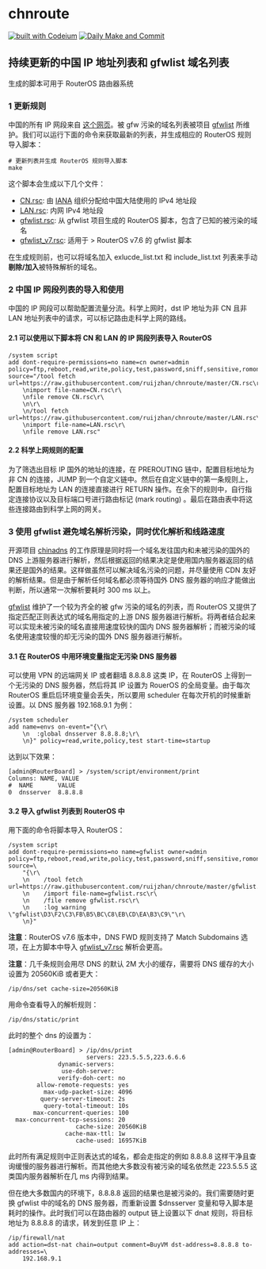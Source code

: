 # chnroute

[![built with Codeium](https://codeium.com/badges/main)](https://codeium.com) [![Daily Make and Commit](https://github.com/ruijzhan/chnroute/actions/workflows/main.yaml/badge.svg)](https://github.com/ruijzhan/chnroute/actions/workflows/main.yaml)

## 持续更新的中国 IP 地址列表和 gfwlist 域名列表

生成的脚本可用于 RouterOS 路由器系统

### 1 更新规则

中国的所有 IP 网段来自 [这个网页](http://www.iwik.org/ipcountry/mikrotik/CN)。被 gfw 污染的域名列表被项目 [gfwlist](https://github.com/gfwlist/gfwlist) 所维护。我们可以运行下面的命令来获取最新的列表，并生成相应的 RouterOS 规则导入脚本：

```shell
# 更新列表并生成 RouterOS 规则导入脚本
make
```

这个脚本会生成以下几个文件：

- [CN.rsc](./CN.rsc): 由 [IANA](https://www.iana.org/) 组织分配给中国大陆使用的 IPv4 地址段
- [LAN.rsc](./LAN.rsc): 内网 IPv4 地址段
- [gfwlist.rsc](./gfwlist.rsc): 从 gfwlist 项目生成的 RouterOS 脚本，包含了已知的被污染的域名
- [gfwlist_v7.rsc](./gfwlist_v7.rsc): 适用于 > RouterOS v7.6 的 gfwlist 脚本

在生成规则前，也可以将域名加入 exlucde_list.txt 和 include_list.txt 列表来手动**剔除/加入**被特殊解析的域名。

### 2 中国 IP 网段列表的导入和使用

中国的 IP 网段可以帮助配置流量分流。科学上网时，dst IP 地址为非 CN 且非 LAN 地址列表中的请求，可以标记路由走科学上网的路线。

#### 2.1 可以使用以下脚本将 CN 和 LAN 的 IP 网段列表导入 RouterOS

```ros
/system script
add dont-require-permissions=no name=cn owner=admin policy=ftp,reboot,read,write,policy,test,password,sniff,sensitive,romon source="/tool fetch url=https://raw.githubusercontent.com/ruijzhan/chnroute/master/CN.rsc\r\
    \nimport file-name=CN.rsc\r\
    \nfile remove CN.rsc\r\
    \n\r\
    \n/tool fetch url=https://raw.githubusercontent.com/ruijzhan/chnroute/master/LAN.rsc\r\
    \nimport file-name=LAN.rsc\r\
    \nfile remove LAN.rsc"
```

#### 2.2 科学上网规则的配置

为了筛选出目标 IP 国外的地址的连接，在 PREROUTING 链中，配置目标地址为非 CN 的连接，JUMP 到一个自定义链中。然后在自定义链中的第一条规则上，配置目标地址为 LAN 的连接直接进行 RETURN 操作。在余下的规则中，自行指定连接协议以及目标端口号进行路由标记 (mark routing) 。最后在路由表中将这些连接路由到科学上网的网关。

### 3 使用 gfwlist 避免域名解析污染，同时优化解析和线路速度

开源项目 [chinadns](https://github.com/shadowsocks/ChinaDNS) 的工作原理是同时将一个域名发往国内和未被污染的国外的 DNS 上游服务器进行解析，然后根据返回的结果决定是使用国内服务器返回的结果还是国外的结果。这样做虽然可以解决域名污染的问题，并尽量使用 CDN 友好的解析结果。但是由于解析任何域名都必须等待国外 DNS 服务器的响应才能做出判断，所以通常一次解析要耗时 300 ms 以上。

[gfwlist](https://github.com/gfwlist/gfwlist) 维护了一个较为齐全的被 gfw 污染的域名的列表，而 RouterOS 又提供了指定匹配正则表达式的域名用指定的上游 DNS 服务器进行解析。将两者结合起来可以实现未被污染的域名直接用速度较快的国内 DNS 服务器解析；而被污染的域名使用速度较慢的却无污染的国外 DNS 服务器进行解析。

#### 3.1 在 RouterOS 中用环境变量指定无污染 DNS 服务器

可以使用 VPN 的远端网关 IP 或者翻墙 8.8.8.8 这类 IP，在 RouterOS 上得到一个无污染的 DNS 服务器，然后将其 IP 设置为 RouerOS 的全局变量。由于每次 RouterOS 重启后环境变量会丢失，所以要用 scheduler 在每次开机的时候重新设置。以 DNS 服务器 192.168.9.1 为例：

```ros
/system scheduler
add name=envs on-event="{\r\
    \n  :global dnsserver 8.8.8.8;\r\
    \n}" policy=read,write,policy,test start-time=startup

```

达到以下效果：

```shell
[admin@RouterBoard] > /system/script/environment/print 
Columns: NAME, VALUE
#  NAME       VALUE       
0  dnsserver  8.8.8.8

```

#### 3.2 导入 gfwlist 列表到 RouterOS 中

用下面的命令将脚本导入 RouterOS：

```ros
/system script
add dont-require-permissions=no name=gfwlist owner=admin policy=ftp,reboot,read,write,policy,test,password,sniff,sensitive,romon source=\
    "{\r\
    \n    /tool fetch url=https://raw.githubusercontent.com/ruijzhan/chnroute/master/gfwlist.rsc\r\
    \n    /import file-name=gfwlist.rsc\r\
    \n    /file remove gfwlist.rsc\r\
    \n    :log warning \"gfwlist\D3\F2\C3\FB\B5\BC\C8\EB\CD\EA\B3\C9\"\r\
    \n}"
```

**注意**：RouterOS v7.6 版本中，DNS FWD 规则支持了 Match Subdomains 选项，在上方脚本中导入 [gfwlist_v7.rsc](./gfwlist_v7.rsc) 解析会更高。

**注意**：几千条规则会用尽 DNS 的默认 2M 大小的缓存，需要将 DNS 缓存的大小设置为 20560KiB 或者更大：

```ros
/ip/dns/set cache-size=20560KiB
```

用命令查看导入的解析规则：

```ros
/ip/dns/static/print
```

此时的整个 dns 的设置为：

```ros
[admin@RouterBoard] > /ip/dns/print 
                      servers: 223.5.5.5,223.6.6.6
              dynamic-servers: 
               use-doh-server: 
              verify-doh-cert: no
        allow-remote-requests: yes
          max-udp-packet-size: 4096
         query-server-timeout: 2s
          query-total-timeout: 10s
       max-concurrent-queries: 100
  max-concurrent-tcp-sessions: 20
                   cache-size: 20560KiB
                cache-max-ttl: 1w
                   cache-used: 16957KiB

```

此时所有满足规则中正则表达式的域名，都会走指定的例如 8.8.8.8 这样干净且查询缓慢的服务器进行解析。而其他绝大多数没有被污染的域名依然走 223.5.5.5 这类国内服务器解析在几 ms 内得到结果。

但在绝大多数国内的环境下，8.8.8.8 返回的结果也是被污染的。我们需要随时更换 gfwlist 中的域名的 DNS 服务器，而重新设置 $dnsserver 变量和导入脚本是耗时的操作。此时我们可以在路由器的 output 链上设置以下 dnat 规则，将目标地址为 8.8.8.8 的请求，转发到任意 IP 上：

```ros
/ip/firewall/nat
add action=dst-nat chain=output comment=BuyVM dst-address=8.8.8.8 to-addresses=\
    192.168.9.1
```
